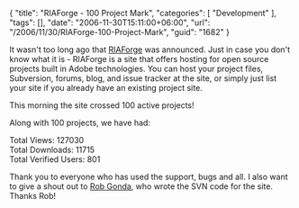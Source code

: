 {
	"title": "RIAForge - 100 Project Mark",
	"categories": [
		"Development"
	],
	"tags": [],
	"date": "2006-11-30T15:11:00+06:00",
	"url": "/2006/11/30/RIAForge-100-Project-Mark",
	"guid": "1682"
}

It wasn't too long ago that <a href="http://www.riaforge.org">RIAForge</a> was announced. Just in case you don't know what it is - RIAForge is a site that offers hosting for open source projects built in Adobe technologies. You can host your project files, Subversion, forums, blog, and issue tracker at the site, or simply just list your site if you already have an existing project site.

This morning the site crossed 100 active projects!

Along with 100 projects, we have had:

Total Views: 127030<br />
Total Downloads: 11715<br />
Total Verified Users: 801<br />

Thank you to everyone who has used the support, bugs and all. I also want to give a shout out to <a href="http://www.robgonda.com/blog/">Rob Gonda</a>, who wrote the SVN code for the site. Thanks Rob!